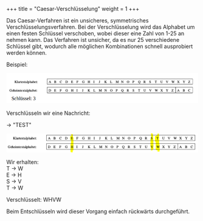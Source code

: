 +++
title = "Caesar-Verschlüsselung"
weight = 1
+++

Das Caesar-Verfahren ist ein unsicheres, symmetrisches Verschlüsselungsverfahren. Bei der Verschlüsselung wird das Alphabet um einen festen Schlüssel verschoben, wobei dieser eine Zahl von 1-25 an nehmen kann. Das Verfahren ist unsicher, da es nur 25 verschiedene Schlüssel gibt, wodurch alle möglichen Kombinationen schnell ausprobiert werden können.

Beispiel:

![Ceasar Beispiel](caesar-beispiel.png)

Verschlüsseln wir eine Nachricht:

→ "TEST"

![Caesar Beispiel edited](caesar-beispiel-edited.png)

Wir erhalten:  
T → W  
E → H  
S → V  
T → W  

Verschlüsselt: WHVW

Beim Entschlüsseln wird dieser Vorgang einfach rückwärts durchgeführt.